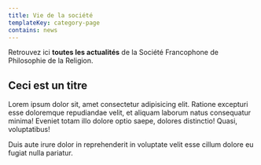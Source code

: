 ```yaml
---
title: Vie de la société
templateKey: category-page
contains: news
---
```

Retrouvez ici **toutes les actualités** de la Société Francophone de Philosophie de la Religion.

## Ceci est un titre

Lorem ipsum dolor sit, amet consectetur adipisicing elit. Ratione excepturi esse doloremque repudiandae velit, et aliquam laborum natus consequatur minima! Eveniet totam illo dolore optio saepe, dolores distinctio! Quasi, voluptatibus! 

Duis aute irure dolor in reprehenderit in voluptate velit esse cillum dolore eu fugiat nulla pariatur.